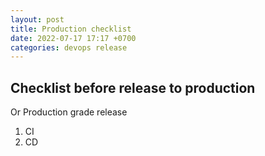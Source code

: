 ```yaml
---
layout: post
title: Production checklist
date: 2022-07-17 17:17 +0700
categories: devops release
---
```


## Checklist before release to production

Or Production grade release

1. CI
2. CD
